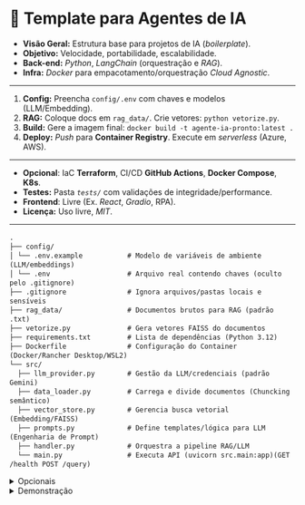 # 🤖 Template para Agentes de IA

* **Visão Geral:** Estrutura base para projetos de IA (*boilerplate*).
* **Objetivo:** Velocidade, portabilidade, escalabilidade.
* **Back-end:** *Python*, *LangChain* (orquestração e *RAG*).
* **Infra:** *Docker* para empacotamento/orquestração *Cloud Agnostic*.
---
1.  **Config:** Preencha `config/.env` com chaves e modelos (LLM/Embedding).
2.  **RAG:** Coloque docs em `rag_data/`. Crie vetores: `python vetorize.py`.
3.  **Build:** Gere a imagem final: `docker build -t agente-ia-pronto:latest .`
4.  **Deploy:** *Push* para **Container Registry**. Execute em *serverless* (Azure, AWS).
---    
* **Opcional**:  IaC **Terraform**, CI/CD **GitHub Actions**, **Docker Compose**, **K8s**.
* **Testes:** Pasta *`tests/`* com validações de integridade/performance. 
* **Frontend**: Livre (Ex. *React*, *Gradio*, RPA). 
* **Licença:** Uso livre, *MIT*. ️
---

```
.
├── config/                  
│ └── .env.example           # Modelo de variáveis de ambiente (LLM/embeddings)
│ └── .env                   # Arquivo real contendo chaves (oculto pelo .gitignore)
├── .gitignore               # Ignora arquivos/pastas locais e sensíveis
├── rag_data/                # Documentos brutos para RAG (padrão .txt)
├── vetorize.py              # Gera vetores FAISS do documentos
├── requirements.txt         # Lista de dependências (Python 3.12)
├── Dockerfile               # Configuração do Container (Docker/Rancher Desktop/WSL2)
└── src/
  ├── llm_provider.py        # Gestão da LLM/credenciais (padrão Gemini)
  ├── data_loader.py         # Carrega e divide documentos (Chuncking semântico)
  ├── vector_store.py        # Gerencia busca vetorial (Embedding/FAISS)
  ├── prompts.py             # Define templates/lógica para LLM (Engenharia de Prompt)
  ├── handler.py             # Orquestra a pipeline RAG/LLM 
  └── main.py                # Executa API (uvicorn src.main:app)(GET /health POST /query)
```
</details>

<details><summary>Opcionais</summary>

```
└── ops/                     # Complementos para customização e infra (Em desenvolvimento)
  ├── providers/             # Outros provedores LLMs (Substitua llm_provider.py) 
  ├── loaders/               # Outros formatos .pdf/.docx/sql (Substitua data_loader.py)
  ├── tests/                 # Testes Assertividade do RAG/Carga/Latência 
  ├── packages/              # Pacotes/Módulos proprietários (PyPI Interno/JFrog)
  ├── poetry/                # Gerenciador de dependências do Poetry (.toml e .lock)
  ├── docker-compose/        # Desenvolvimento multi-container (.yml)
  ├── terraform/             # Infraestrutura como código (.tf)
  ├── frontend/              # Interface web (Gradio)
  ├── kubernetes/            # Configurações K8s (.yaml)
  └── .git/                  # CI/CD GitHub Actions .yml (mover para pasta raiz)

```
</details>

<details><summary>Demonstração</summary>

#### Este guia mostra como subir e testar o agente de IA no Azure usando Cloud Shell
![](/demo_azure.png)
---
- Criar Resource Group: `az group create --name agente-ia-gr --location eastus`
- Criar ACR: `az acr create --resource-group agente-ia-gr --name agenteiacontainer --sku Standard`
- Criar imagem: `docker build -t agenteiacontainer.azurecr.io/app:latest .`
- Login ACR: `docker login agenteiacontainer.azurecr.io -u -p`
- Push imagem: `docker push agenteiacontainer.azurecr.io/app:latest`
- Criar ACI: `az container create --resource-group agente-ia-gr --name aci-agente-ia --image agenteiacontainer.azurecr.io/app:latest --registry-login-server agenteiacontainer.azurecr.io --registry-username --registry-password --dns-name-label aci-agente-ia --ports 8000`
- Testar saúde: `Invoke-WebRequest http://:8000/health`
- Testar consulta: `Invoke-RestMethod -Uri "http://:8000/query" -Method Post -Body '{"question":"Sua pergunta"}' -ContentType "application/json"`
</details>
